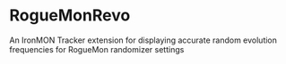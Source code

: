 # RogueMonRevo
An IronMON Tracker extension for displaying accurate random evolution frequencies for RogueMon randomizer settings

